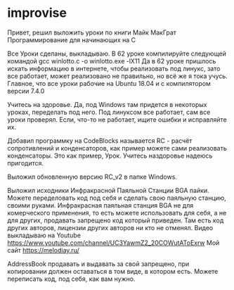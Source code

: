 # improvise

Привет, решил выложить уроки по книги Майк МакГрат
Программирование для начинающих на С

Все Уроки сделаны, выкладываю. 
В 62 уроке компилируйте следующей
командой gcc winlotto.c -o winlotto.exe -lX11 
Да в 62 уроке пришлось искать информацию в интернете, чтобы реализовать под линукс, зато все работает, может реализовано не правильно, но всё же я тока учусь. Главное, что все уроки рабочие на Ubuntu 18.04 и с компилятором версии 7.4.0

Учитесь на здоровье. 
Да, под Windows там придется в некоторых уроках, переделать под него. Под линуксом все работает, сам все уроки проверял. Если, что-то не работает, ищите ошибки и исправляйте их.

Добавил программку на CodeBlocks называется RC - расчёт сопротивлений и конденсаторов, как пример можете сами реализовать конденсаторы. Это как пример, Урок.
Учитесь наздоровье надеюсь пригодится.

Выложил обновленную версию  RC_v2 в папке Windows.

Выложил исходники Инфракрасной Паяльной Станции BGA пайки. Можете переделовать код под себя и сделать свою паяльную станцию, своими руками.
Инфракрасная паяльная станция BGA не для комерческого применения, то есть можете использовать для себя, а не для других, продавать запрещено код который приведен.
Там есть код других авторов, лицензии других авторов ни кто не отменял.
Видео выкладываю на Youtube https://www.youtube.com/channel/UC3YawmZ2_20COWutAToExrw
Мой сайт https://melodiay.ru/

AddressBook продавать и выдавать за свой запрещено, при копировании должен оставаться в том виде, в котором есть. Можете переписать код, под себя, как вам нужно.
